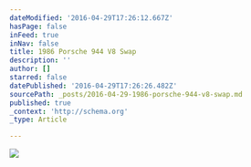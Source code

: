 ```yaml
---
dateModified: '2016-04-29T17:26:12.667Z'
hasPage: false
inFeed: true
inNav: false
title: 1986 Porsche 944 V8 Swap
description: ''
author: []
starred: false
datePublished: '2016-04-29T17:26:26.482Z'
sourcePath: _posts/2016-04-29-1986-porsche-944-v8-swap.md
published: true
_context: 'http://schema.org'
_type: Article

---
```

![](https://the-grid-user-content.s3-us-west-2.amazonaws.com/d0736072-b94c-4d98-bdfd-9393cddd560b.jpg)